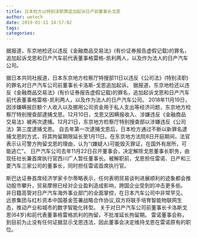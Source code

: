 ```yaml
---
title: 日本检方以特别渎职罪追加起诉日产前董事长戈恩
author: wetech
date: 2019-01-11 14:57:02
tags: 
categories: 
---
```

据报道，东京地检还以违反《金融商品交易法》(有价证券报告虚假记载)的罪名，追加起诉戈恩和日产汽车前代表董事格雷格-凯利两人，以及作为法人的日产汽车公司。
<!-- more -->
据日本共同社报道，日本东京地方检察厅特搜部11日以违反《公司法》(特别渎职)的罪名对日产汽车公司前董事长卡洛斯-戈恩追加起诉。
据报道，东京地检还以违反《金融商品交易法》(有价证券报告虚假记载)的罪名，追加起诉戈恩和日产汽车前代表董事格雷格-凯利两人，以及作为法人的日产汽车公司。
2018年11月19日，因涉嫌瞒报巨额个人收入以及挪用公司资金用于私人支出等经济问题，东京地方检察厅特别搜查部逮捕戈恩。12月10日，戈恩又因瞒报收入、涉嫌违反《金融商品交易法》被再次逮捕。12月21日，东京地方检察厅特别搜查部以涉嫌违反《公司法》第三度逮捕戈恩。
自去年第一次逮捕戈恩后，日本检方通过不断以新罪名逮捕戈恩的方式，将其拘留期限延长至1月11日。在东京地方法院8日开庭期间，法官表示认可警方拘留戈恩的理由，认为“(嫌疑人)可能毁灭罪证，在国外有居所，可能逃亡”。
日产汽车公司去年11月22日召开董事会，决定解除戈恩董事长职务，由现任社长兼首席执行官西川广人暂任董事长。被解职前，戈恩担任雷诺、日产和三菱汽车三家公司的董事长，同时担任雷诺首席执行官。
 
 
斯巴达证券首席经济学家卡尔蒂略表示，任何表明贸易谈判进展顺利的迹象都会推动股市攀升，贸易摩擦已经对企业盈利造成影响，跨国企业受到的冲击更多些。
非日籍高管对日产汽车海外事业部门的全面掌控，在日本汽车公司中非常罕见。
远景集团与红杉资本中国基金签署战略合作协议,双方将联手培育智能物联网生态，推动产业和城市的数字智能化转型。
关于对日产汽车公司前董事长卡洛斯戈恩(64岁)和前代表董事格雷格凯利的拘留，不批准延长拘留期。
雷诺董事会称，到目前为止没有任何证据显示戈恩违法，因此董事会决定维持戈恩在雷诺原有的职位。
